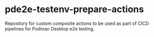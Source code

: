 # pde2e-testenv-prepare-actions

Repository for custom composite actions to be used as part of CICD pipelines for Podman Desktop e2e testing.
